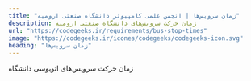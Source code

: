 ```yaml
---
title: "زمان سرویس‌ها | انجمن علمی کامپیوتر دانشگاه صنعتی ارومیه"
description: زمان حرکت سرویس‌های دانشگاه صنعتی ارومیه 
url: "https://codegeeks.ir/requirements/bus-stop-times"
image: "https://codegeeks.ir/icones/codegeeks/codegeeks-icon.svg"
heading: "زمان سرویس‌ها"
---
```

زمان حرکت سرویس‌های اتوبوسی دانشگاه
